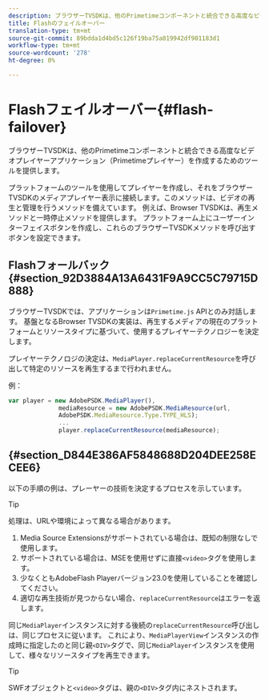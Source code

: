 ```yaml
---
description: ブラウザーTVSDKは、他のPrimetimeコンポーネントと統合できる高度なビデオプレイヤーアプリケーション（Primetimeプレイヤー）を作成するためのツールを提供します。
title: Flashのフェイルオーバー
translation-type: tm+mt
source-git-commit: 89bdda1d4bd5c126f19ba75a819942df901183d1
workflow-type: tm+mt
source-wordcount: '278'
ht-degree: 0%

---
```



# Flashフェイルオーバー{#flash-failover}

ブラウザーTVSDKは、他のPrimetimeコンポーネントと統合できる高度なビデオプレイヤーアプリケーション（Primetimeプレイヤー）を作成するためのツールを提供します。

プラットフォームのツールを使用してプレイヤーを作成し、それをブラウザーTVSDKのメディアプレイヤー表示に接続します。このメソッドは、ビデオの再生と管理を行うメソッドを備えています。 例えば、Browser TVSDKは、再生メソッドと一時停止メソッドを提供します。 プラットフォーム上にユーザーインターフェイスボタンを作成し、これらのブラウザーTVSDKメソッドを呼び出すボタンを設定できます。

## Flashフォールバック{#section_92D3884A13A6431F9A9CC5C79715D888}

ブラウザーTVSDKでは、アプリケーションは`Primetime.js` APIとのみ対話します。 基盤となるBrowser TVSDKの実装は、再生するメディアの現在のプラットフォームとリソースタイプに基づいて、使用するプレイヤーテクノロジーを決定します。

プレイヤーテクノロジの決定は、`MediaPlayer.replaceCurrentResource`を呼び出して特定のリソースを再生するまで行われません。

例：

```js
var player = new AdobePSDK.MediaPlayer(), 
              mediaResource = new AdobePSDK.MediaResource(url, 
              AdobePSDK.MediaResource.Type.TYPE_HLS); 
              ... 
              player.replaceCurrentResource(mediaResource);
```

## {#section_D844E386AF5848688D204DEE258ECEE6}

以下の手順の例は、プレーヤーの技術を決定するプロセスを示しています。

>[!TIP]
>
>処理は、URLや環境によって異なる場合があります。

1. Media Source Extensionsがサポートされている場合は、既知の制限なしで使用します。
1. サポートされている場合は、MSEを使用せずに直接`<video>`タグを使用します。
1. 少なくともAdobeFlash Playerバージョン23.0を使用していることを確認してください。
1. 適切な再生技術が見つからない場合、`replaceCurrentResource`はエラーを返します。

同じ`MediaPlayer`インスタンスに対する後続の`replaceCurrentResource`呼び出しは、同じプロセスに従います。 これにより、`MediaPlayerView`インスタンスの作成時に指定したのと同じ親`<DIV>`タグで、同じ`MediaPlayer`インスタンスを使用して、様々なリソースタイプを再生できます。

>[!TIP]
>
>SWFオブジェクトと`<video>`タグは、親の`<DIV>`タグ内にネストされます。

